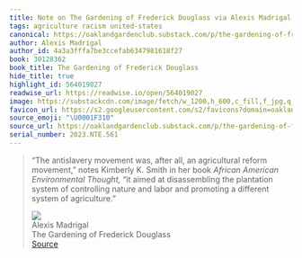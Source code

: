 ```yaml
---
title: Note on The Gardening of Frederick Douglass via Alexis Madrigal
tags: agriculture racism united-states
canonical: https://oaklandgardenclub.substack.com/p/the-gardening-of-frederick-douglass?utm_source=substack&utm_medium=email
author: Alexis Madrigal
author_id: 4a3a3fffa7be3ccefab6347981618f27
book: 30128362
book_title: The Gardening of Frederick Douglass
hide_title: true
highlight_id: 564019027
readwise_url: https://readwise.io/open/564019027
image: https://substackcdn.com/image/fetch/w_1200,h_600,c_fill,f_jpg,q_auto:good,fl_progressive:steep,g_auto/https%3A%2F%2Fsubstack-post-media.s3.amazonaws.com%2Fpublic%2Fimages%2F89bbf428-4148-425f-a3b3-587c25ee72d7_362x500.jpeg
favicon_url: https://s2.googleusercontent.com/s2/favicons?domain=oaklandgardenclub.substack.com
source_emoji: "\U0001F310"
source_url: https://oaklandgardenclub.substack.com/p/the-gardening-of-frederick-douglass?utm_source=substack&utm_medium=email#:~:text=%E2%80%9CThe%20antislavery%20movement,system%20of%20agriculture.%E2%80%9D
serial_number: 2023.NTE.561
---
```

> “The antislavery movement was, after all, an agricultural reform movement,” notes Kimberly K. Smith in her book *African American Environmental Thought,* “it aimed at disassembling the plantation system of controlling nature and labor and promoting a different system of agriculture.”
> <div class="quoteback-footer"><div class="quoteback-avatar"><img class="mini-favicon" src="https://s2.googleusercontent.com/s2/favicons?domain=oaklandgardenclub.substack.com"></div><div class="quoteback-metadata"><div class="metadata-inner"><span style="display:none">FROM:</span><div aria-label="Alexis Madrigal" class="quoteback-author"> Alexis Madrigal</div><div aria-label="The Gardening of Frederick Douglass" class="quoteback-title"> The Gardening of Frederick Douglass</div></div></div><div class="quoteback-backlink"><a target="_blank" aria-label="go to the full text of this quotation" rel="noopener" href="https://oaklandgardenclub.substack.com/p/the-gardening-of-frederick-douglass?utm_source=substack&utm_medium=email#:~:text=%E2%80%9CThe%20antislavery%20movement,system%20of%20agriculture.%E2%80%9D" class="quoteback-arrow"> Source</a></div></div>